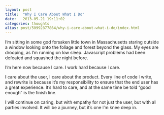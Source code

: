 ```yaml
---
layout: post
title:  "Why I Care About What I Do"
date:   2013-05-21 19:11:02
categories: thoughts
alias: post/50992877864/why-i-care-about-what-i-do/index.html
---
```


I’m sitting in some god forsaken little town in Massachusetts staring outside a window looking onto the foliage and forest beyond the glass. My eyes are drooping, as I’m running on low sleep. Javascript problems had been defeated and squashed the night before.

I’m here now because I care. I work hard because I care.

I care about the user, I care about the product. Every line of code I write, and rewrite is because it’s my responsibility to ensure that the end user has a great experience. It’s hard to care, and at the same time be told “good enough” is the finish line.

I will continue on caring, but with empathy for not just the user, but with all parties involved. It will be a journey, but it’s one I’m knee deep in.